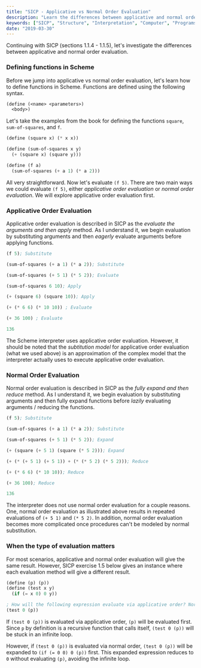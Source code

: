 ```yaml
---
title: "SICP - Applicative vs Normal Order Evaluation"
description: "Learn the differences between applicative and normal order evaluation"
keywords: ["SICP", "Structure", "Interpretation", "Computer", "Programs", "Applicative", "Normal", "Order", "Evaluation"]
date: "2019-03-30"
---
```


Continuing with SICP (sections 1.1.4 - 1.1.5), let's investigate the differences between applicative
and normal order evaluation.

### Defining functions in Scheme

Before we jump into applicative vs normal order evaluation, let's learn how to define functions in
Scheme. Functions are defined using the following syntax.

```scheme
(define (<name> <parameters>)
  <body>)
```

Let's take the examples from the book for defining the functions `square`, `sum-of-squares`, and `f`.

```scheme
(define (square x) (* x x))

(define (sum-of-squares x y)
  (+ (square x) (square y)))

(define (f a)
  (sum-of-squares (+ a 1) (* a 2)))
```

All very straightforward. Now let's evaluate `(f 5)`. There are two main ways we could evaluate
`(f 5)`, either *applicative order evaluation* or *normal order evaluation*. We will explore
applicative order evaluation first.

### Applicative Order Evaluation

Applicative order evaluation is described in SICP as the *evaluate the arguments and then apply*
method. As I understand it, we begin evaluation by substituting arguments and then *eagerly*
evaluate arguments before applying functions.

```scheme
(f 5); Substitute

(sum-of-squares (+ a 1) (* a 2)); Substitute

(sum-of-squares (+ 5 1) (* 5 2)); Evaluate

(sum-of-squares 6 10); Apply

(+ (square 6) (square 10)); Apply

(+ (* 6 6) (* 10 10)) ; Evaluate

(+ 36 100) ; Evaluate

136
```

The Scheme interpreter uses applicative order evaluation. However, it should be noted that the
*subtitution model* for applicative order evaluation (what we used above) is an approximation of
the complex model that the interpreter actually uses to execute applicative order evaluation.

### Normal Order Evaluation

Normal order evaluation is described in SICP as the *fully expand and then reduce* method. As I
understand it, we begin evaluation by substituting arguments and then fully expand functions before
*lazily* evaluating arguments / reducing the functions.

```scheme
(f 5); Substitute

(sum-of-squares (+ a 1) (* a 2)); Substitute

(sum-of-squares (+ 5 1) (* 5 2)); Expand

(+ (square (+ 5 1) (square (* 5 2))); Expand

(+ (* (+ 5 1) (+ 5 1)) + (* (* 5 2) (* 5 2))); Reduce

(+ (* 6 6) (* 10 10)); Reduce

(+ 36 100); Reduce

136
```

The interpreter does not use normal order evaluation for a couple reasons. One, normal order
evaluation as illustrated above results in repeated evaluations of `(+ 5 1)` and `(* 5 2)`. In
addition, normal order evaluation becomes more complicated once procedures can't be modeled by
normal substitution.

### When the type of evaluation matters

For most scenarios, applicative and normal order evaluation will give the same result. However,
SICP exercise 1.5 below gives an instance where each evaluation method will give a different result.

```scheme
(define (p) (p))
(define (test x y)
  (if (= x 0) 0 y))

; How will the following expression evaluate via applicative order? Normal order?
(test 0 (p))
```

If `(test 0 (p))` is evaluated via applicative order, `(p)` will be evaluated first.
Since `p` by definition is a recursive function that calls itself, `(test 0 (p))` will
be stuck in an infinite loop.

However, if `(test 0 (p))` is evaluated via normal order, `(test 0 (p))` will be expanded
to `(if (= 0 0) 0 (p))` first. This expanded expression reduces to `0` without evaluating `(p)`,
avoiding the infinite loop.

